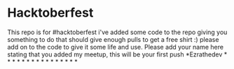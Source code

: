 # Hacktoberfest
This repo is for #hacktoberfest
i've added some code to the repo giving you something to do that should give enough pulls to get a free shirt :)
please add on to the code to give it some life and use.
Please add your name here stating that you added my meetup, this will be your first push
*Ezrathedev
*
*
*
*
*
*
*
*
*
*
*
*
*
*
*
*
